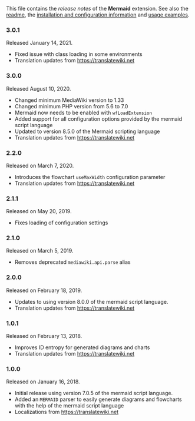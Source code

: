 This file contains the *release notes* of the **Mermaid** extension. See also the
[readme], the [installation and configuration information] and [usage examples].

### 3.0.1

Released January 14, 2021.

* Fixed issue with class loading in some environments
* Translation updates from https://translatewiki.net

### 3.0.0

Released August 10, 2020.

* Changed minimum MediaWiki version to 1.33
* Changed minimum PHP version from 5.6 to 7.0
* Mermaid now needs to be enabled with `wfLoadExtension`
* Added support for all configuration options provided by the mermaid script language
* Updated to version 8.5.0 of the Mermaid scripting language
* Translation updates from https://translatewiki.net

### 2.2.0

Released on March 7, 2020.

* Introduces the flowchart `useMaxWidth` configuration parameter
* Translation updates from https://translatewiki.net

### 2.1.1

Released on May 20, 2019.

* Fixes loading of configuration settings

### 2.1.0

Released on March 5, 2019.

* Removes deprecated `mediawiki.api.parse` alias

### 2.0.0

Released on February 18, 2019.

* Updates to using version 8.0.0 of the mermaid script language.
* Translation updates from https://translatewiki.net

### 1.0.1

Released on February 13, 2018.

* Improves ID entropy for generated diagrams and charts
* Translation updates from https://translatewiki.net

### 1.0.0

Released on January 16, 2018.

* Initial release using version 7.0.5 of the mermaid script language.
* Added an `MERMAID` parser to easily generate diagrams and flowcharts with the help of the mermaid script language 
* Localizations from https://translatewiki.net

[readme]: https://github.com/SemanticMediaWiki/Mermaid/blob/master/README.md
[installation and configuration information]: https://github.com/SemanticMediaWiki/Mermaid/blob/master/docs/INSTALL.md
[usage examples]: https://github.com/SemanticMediaWiki/Mermaid/blob/master/docs/USAGE.md
